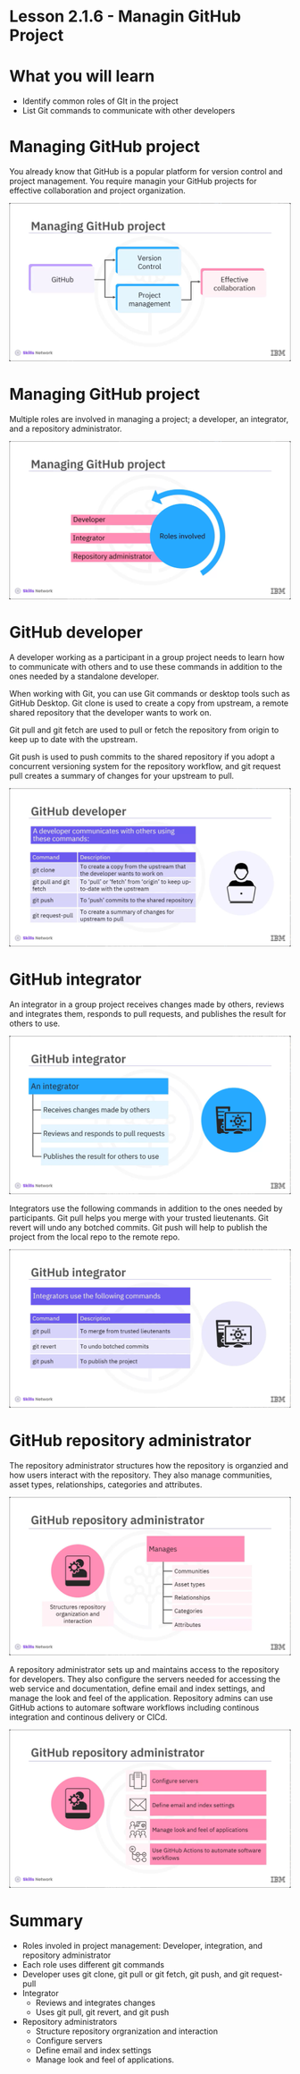 # Lesson 2.1.6 - Managin GitHub Project

# What you will learn
- Identify common roles of GIt in the project
- List Git commands to communicate with other developers

# Managing GitHub project

You already know that GitHub is a popular platform for version control and project management. You require managin your GitHub projects for effective collaboration and project organization.

![alt text](image/Lesson_2_1_6/1.png)

# Managing GitHub project

 Multiple roles are involved in managing a project; a developer, an integrator, and a repository administrator.

![alt text](image/Lesson_2_1_6/2.png)

# GitHub developer

A developer working as a participant in a group project needs to learn how to communicate with others and to use these commands in addition to the ones needed by a standalone developer. 

When working with Git, you can use Git commands or desktop tools such as GitHub Desktop. Git clone is used to create a copy from upstream, a remote shared repository that the developer wants to work on. 

Git pull and git fetch are used to pull or fetch the repository from origin to keep up to date with the upstream.

 Git push is used to push commits to the shared repository if you adopt a concurrent versioning system for the repository workflow, and git request pull creates a summary of changes for your upstream to pull.

![alt text](image/Lesson_2_1_6/3.png)

# GitHub integrator

An integrator in a group project receives changes made by others, reviews and integrates them, responds to pull requests, and publishes the result for others to use. 

![alt text](image/Lesson_2_1_6/4.png)


Integrators use the following commands in addition to the ones needed by participants. Git pull helps you merge with your trusted lieutenants. Git revert will undo any botched commits. Git push will help to publish the project from the local repo to the remote repo. 

![alt text](image/Lesson_2_1_6/5.png)

# GitHub repository administrator

The repository administrator structures how the repository is organzied and how users interact with the repository. They also manage communities, asset types, relationships, categories and attributes.

![alt text](image/Lesson_2_1_6/6.png)

A repository administrator sets up and maintains access to the repository for developers. They also configure the servers needed for accessing the web service and documentation, define email and index settings, and manage the look and feel of the application. Repository admins can use GitHub actions to automare software workflows including continous integration and continous delivery or CICd. 

![alt text](image/Lesson_2_1_6/7.png)

# Summary
- Roles involed in project management: Developer, integration, and repository administrator
- Each role uses different git commands
- Developer uses git clone, git pull or git fetch, git push, and git request-pull
- Integrator
    - Reviews and integrates changes
    - Uses git pull, git revert, and git push
- Repository administrators
    - Structure repository orgranization and interaction
    - Configure servers
    - Define email and index settings
    - Manage look and feel of applications.
    